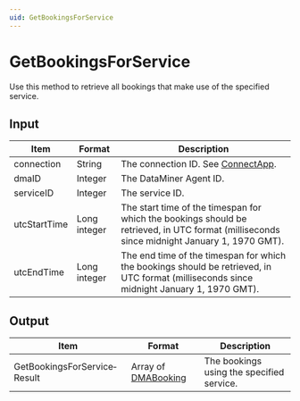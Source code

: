 ```yaml
---
uid: GetBookingsForService
---
```


# GetBookingsForService

Use this method to retrieve all bookings that make use of the specified service.

## Input

| Item | Format | Description |
|--|--|--|
| connection | String | The connection ID. See [ConnectApp](xref:ConnectApp). |
| dmaID | Integer | The DataMiner Agent ID. |
| serviceID | Integer | The service ID. |
| utcStartTime | Long integer | The start time of the timespan for which the bookings should be retrieved, in UTC format (milliseconds since midnight January 1, 1970 GMT). |
| utcEndTime | Long integer | The end time of the timespan for which the bookings should be retrieved, in UTC format (milliseconds since midnight January 1, 1970 GMT). |

## Output

| Item | Format | Description |
|--|--|--|
| GetBookingsForService­Result | Array of [DMABooking](xref:DMABooking) | The bookings using the specified service. |
